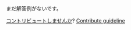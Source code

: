 
まだ解答例がないです。

[コントリビュートしませんか](https://github.com/BFEdev/BFE.dev-solutions/blob/main/question/what-is-virtual-dom-how-does-it-work_ja.md)?  [Contribute guideline](https://github.com/BFEdev/BFE.dev-solutions#how-to-contribute)
